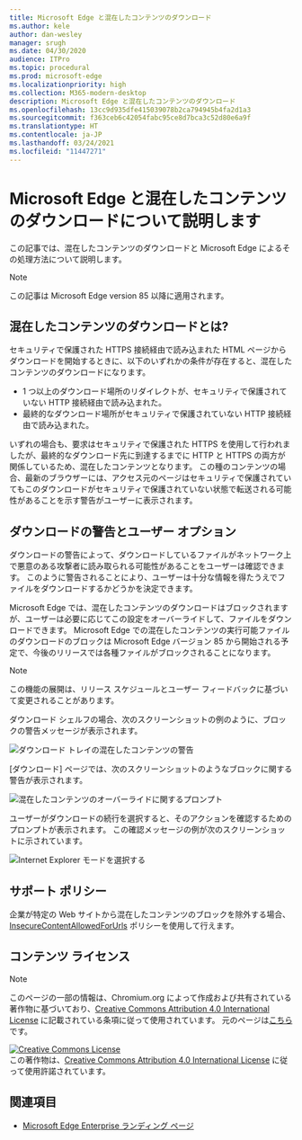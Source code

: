 ```yaml
---
title: Microsoft Edge と混在したコンテンツのダウンロード
ms.author: kele
author: dan-wesley
manager: srugh
ms.date: 04/30/2020
audience: ITPro
ms.topic: procedural
ms.prod: microsoft-edge
ms.localizationpriority: high
ms.collection: M365-modern-desktop
description: Microsoft Edge と混在したコンテンツのダウンロード
ms.openlocfilehash: 13cc9d935dfe415039078b2ca794945b4fa2d1a3
ms.sourcegitcommit: f363ceb6c42054fabc95ce8d7bca3c52d80e6a9f
ms.translationtype: HT
ms.contentlocale: ja-JP
ms.lasthandoff: 03/24/2021
ms.locfileid: "11447271"
---
```

# <a name="learn-about-microsoft-edge-and-mixed-content-downloads"></a>Microsoft Edge と混在したコンテンツのダウンロードについて説明します

この記事では、混在したコンテンツのダウンロードと Microsoft Edge によるその処理方法について説明します。

>[!NOTE]
>この記事は Microsoft Edge version 85 以降に適用されます。

## <a name="what-are-mixed-content-downloads"></a>混在したコンテンツのダウンロードとは?

セキュリティで保護された HTTPS 接続経由で読み込まれた HTML ページからダウンロードを開始するときに、以下のいずれかの条件が存在すると、混在したコンテンツのダウンロードになります。

- 1 つ以上のダウンロード場所のリダイレクトが、セキュリティで保護されていない HTTP 接続経由で読み込まれた。
- 最終的なダウンロード場所がセキュリティで保護されていない HTTP 接続経由で読み込まれた。

いずれの場合も、要求はセキュリティで保護された HTTPS を使用して行われましたが、最終的なダウンロード先に到達するまでに HTTP と HTTPS の両方が関係しているため、混在したコンテンツとなります。 この種のコンテンツの場合、最新のブラウザーには、アクセス元のページはセキュリティで保護されていてもこのダウンロードがセキュリティで保護されていない状態で転送される可能性があることを示す警告がユーザーに表示されます。

## <a name="download-warnings-and-user-options"></a>ダウンロードの警告とユーザー オプション

ダウンロードの警告によって、ダウンロードしているファイルがネットワーク上で悪意のある攻撃者に読み取られる可能性があることをユーザーは確認できます。 このように警告されることにより、ユーザーは十分な情報を得たうえでファイルをダウンロードするかどうかを決定できます。

Microsoft Edge では、混在したコンテンツのダウンロードはブロックされますが、ユーザーは必要に応じてこの設定をオーバーライドして、ファイルをダウンロードできます。 Microsoft Edge での混在したコンテンツの実行可能ファイルのダウンロードのブロックは Microsoft Edge バージョン 85 から開始される予定で、今後のリリースでは各種ファイルがブロックされることになります。

> [!NOTE]
> この機能の展開は、リリース スケジュールとユーザー フィードバックに基づいて変更されることがあります。

<!-- The schedule of the block for different filetypes is to be determined and may be impacted by usage data and user feedback. -->

ダウンロード シェルフの場合、次のスクリーンショットの例のように、ブロックの警告メッセージが表示されます。

 ![ダウンロード トレイの混在したコンテンツの警告](./media/edge-learnmore-mixed-content-downloads/edge-mixed-content-download-tray-warning.png)

[ダウンロード] ページでは、次のスクリーンショットのようなブロックに関する警告が表示されます。

 ![混在したコンテンツのオーバーライドに関するプロンプト](./media/edge-learnmore-mixed-content-downloads/edge-mixed-content-download-page-warning.png)

ユーザーがダウンロードの続行を選択すると、そのアクションを確認するためのプロンプトが表示されます。 この確認メッセージの例が次のスクリーンショットに示されています。

 ![Internet Explorer モードを選択する](./media/edge-learnmore-mixed-content-downloads/edge-mixed-content-download-override.png)

## <a name="supporting-policies"></a>サポート ポリシー

企業が特定の Web サイトから混在したコンテンツのブロックを除外する場合、[InsecureContentAllowedForUrls](./microsoft-edge-policies.md#insecurecontentallowedforurls) ポリシーを使用して行えます。

## <a name="content-license"></a>コンテンツ ライセンス

> [!NOTE]
> このページの一部の情報は、Chromium.org によって作成および共有されている著作物に基づいており、[Creative Commons Attribution 4.0 International License](http://creativecommons.org/licenses/by/4.0/) に記載されている条項に従って使用されています。 元のページは[こちら](https://developers.google.com/web/fundamentals/security/prevent-mixed-content/what-is-mixed-content)です。
  
<a rel="license" href="http://creativecommons.org/licenses/by/4.0/"><img alt="Creative Commons License" style="border-width:0" src="https://i.creativecommons.org/l/by/4.0/88x31.png" /></a><br />この著作物は、<a rel="license" href="http://creativecommons.org/licenses/by/4.0/">Creative Commons Attribution 4.0 International License</a> に従って使用許諾されています。

## <a name="see-also"></a>関連項目

- [Microsoft Edge Enterprise ランディング ページ](https://aka.ms/EdgeEnterprise)